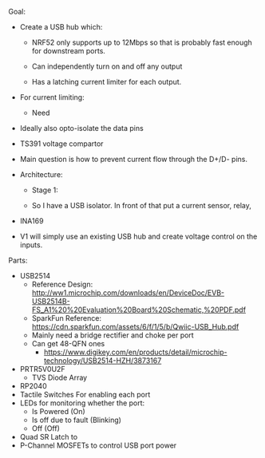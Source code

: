 
Goal:
- Create a USB hub which:
    - NRF52 only supports up to 12Mbps so that is probably fast enough for downstream ports.

    - Can independently turn on and off any output 
    - Has a latching current limiter for each output.
- For current limiting:
    - Need 

- Ideally also opto-isolate the data pins

- TS391 voltage compartor


- Main question is how to prevent current flow through the D+/D- pins.

- Architecture:
    - Stage 1: 

    - So I have a USB isolator. In front of that put a current sensor, relay, 

- INA169

- V1 will simply use an existing USB hub and create voltage control on the inputs.


Parts:
- USB2514
    - Reference Design: http://ww1.microchip.com/downloads/en/DeviceDoc/EVB-USB2514B-FS_A1%20%20Evaluation%20Board%20Schematic,%20PDF.pdf
    - SparkFun Reference: https://cdn.sparkfun.com/assets/6/f/1/5/b/Qwiic-USB_Hub.pdf
    - Mainly need a bridge rectifier and choke per port
    - Can get 48-QFN ones
        - https://www.digikey.com/en/products/detail/microchip-technology/USB2514-HZH/3873167
- PRTR5V0U2F
    - TVS Diode Array
- RP2040
- Tactile Switches For enabling each port
- LEDs for monitoring whether the port:
    - Is Powered (On)
    - Is off due to fault (Blinking)
    - Off (Off)
- Quad SR Latch to 
- P-Channel MOSFETs to control USB port power